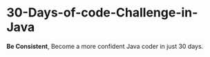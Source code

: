 # 30-Days-of-code-Challenge-in-Java
**Be Consistent**, Become a more confident Java coder in just 30 days.
